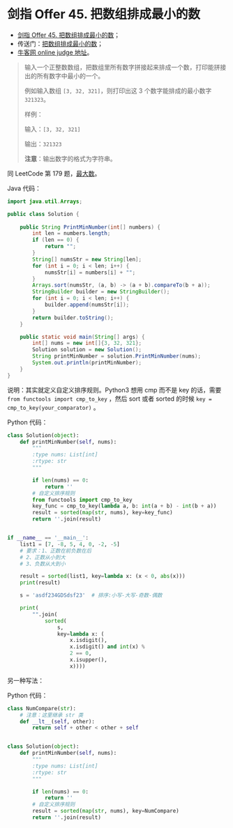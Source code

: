 # 剑指 Offer 45. 把数组排成最小的数

+ [剑指 Offer 45. 把数组排成最小的数](https://leetcode-cn.com/problems/ba-shu-zu-pai-cheng-zui-xiao-de-shu-lcof/)；
+ 传送门：[把数组排成最小的数](https://www.acwing.com/problem/content/54/)；
+ [牛客网 online judge 地址](https://www.nowcoder.com/practice/8fecd3f8ba334add803bf2a06af1b993?tpId=13&tqId=11185&tPage=2&rp=2&ru=/ta/coding-interviews&qru=/ta/coding-interviews/question-ranking)。





>输入一个正整数数组，把数组里所有数字拼接起来排成一个数，打印能拼接出的所有数字中最小的一个。
>
>例如输入数组 `[3, 32, 321]`，则打印出这 3 个数字能排成的最小数字 `321323`。
>
>样例：
>
>输入：`[3, 32, 321]`
>
>输出：`321323`
>
>**注意**：输出数字的格式为字符串。

同 LeetCode  第 179 题，[最大数](https://leetcode-cn.com/problems/largest-number/)。

Java 代码：

```java
import java.util.Arrays;

public class Solution {
    
    public String PrintMinNumber(int[] numbers) {
        int len = numbers.length;
        if (len == 0) {
            return "";
        }
        String[] numsStr = new String[len];
        for (int i = 0; i < len; i++) {
            numsStr[i] = numbers[i] + "";
        }
        Arrays.sort(numsStr, (a, b) -> (a + b).compareTo(b + a));
        StringBuilder builder = new StringBuilder();
        for (int i = 0; i < len; i++) {
            builder.append(numsStr[i]);
        }
        return builder.toString();
    }

    public static void main(String[] args) {
        int[] nums = new int[]{3, 32, 321};
        Solution solution = new Solution();
        String printMinNumber = solution.PrintMinNumber(nums);
        System.out.println(printMinNumber);
    }
}
```

说明：其实就定义自定义排序规则。Python3 想用 cmp 而不是 key 的话，需要 `from functools import cmp_to_key` ，然后 sort 或者 sorted 的时候 `key = cmp_to_key(your_comparator)` 。

Python 代码：

```python
class Solution(object):
    def printMinNumber(self, nums):
        """
        :type nums: List[int]
        :rtype: str
        """

        if len(nums) == 0:
            return ''
        # 自定义排序规则
        from functools import cmp_to_key
        key_func = cmp_to_key(lambda a, b: int(a + b) - int(b + a))
        result = sorted(map(str, nums), key=key_func)
        return ''.join(result)


if __name__ == '__main__':
    list1 = [7, -8, 5, 4, 0, -2, -5]
    # 要求：1、正数在前负数在后
    # 2、正数从小到大
    # 3、负数从大到小

    result = sorted(list1, key=lambda x: (x < 0, abs(x)))
    print(result)

    s = 'asdf234GDSdsf23'  # 排序:小写-大写-奇数-偶数

    print(
        "".join(
            sorted(
                s,
                key=lambda x: (
                    x.isdigit(),
                    x.isdigit() and int(x) %
                    2 == 0,
                    x.isupper(),
                    x))))
```

另一种写法：

Python 代码：

```python
class NumCompare(str):
    # 注意：这里继承 str 类
    def __lt__(self, other):
        return self + other < other + self


class Solution(object):
    def printMinNumber(self, nums):
        """
        :type nums: List[int]
        :rtype: str
        """

        if len(nums) == 0:
            return ''
        # 自定义排序规则
        result = sorted(map(str, nums), key=NumCompare)
        return ''.join(result)
```

<script src='https://cdnjs.cloudflare.com/ajax/libs/mathjax/2.7.5/MathJax.js?config=TeX-MML-AM_CHTML' async></script>

<script type="text/x-mathjax-config">
MathJax.Hub.Config({
tex2jax: {
  inlineMath: [['$','$'], ['\\(','\\)']],
  processEscapes: true
  },
displayAlign : "left",
TeX: {
        equationNumbers: {
            autoNumber: "all",
            useLabelIds: true
        }
    },
    "HTML-CSS": {
        linebreaks: {
            automatic: true
        },
        scale: 100,
        styles: {
          ".MathJax_Display": {
            "text-align": "left",
            "width" : "auto",
            "margin": "10px 0px 10px 0px !important",
            "background-color": "#f5f5f5 !important",
            "border-radius": "3px !important",
            border:  "1px solid #ccc !important",
            padding: "5px 5px 5px 5px !important"
          },
          ".MathJax": {
            "background-color": "#f5f5f5 !important",
            padding: "2px 2px 2px 2px !important"
          }
        }
    },
    SVG: {
        linebreaks: {
            automatic: true
        }
    }
});
</script>

